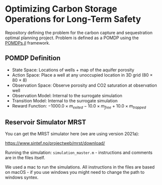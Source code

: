 # Optimizing Carbon Storage Operations for Long-Term Safety
Repository defining the problem for the carbon capture and sequestration optimal planning project. Problem is defined as a POMDP using the [POMDPs.jl](https://github.com/JuliaPOMDP/POMDPs.jl) framework.
 

## POMDP Definition
- State Space: Locations of wells + map of the aquifer porosity
- Action Space: Place a well at any unoccupied location in 3D grid (80 × 80 × 8)
- Observation Space: Observe porosity and CO2 saturation at observation well
- Observation Model: Internal to the surrogate simulation  
- Transition Model: Internal to the surrogate simulation 
- Reward Function: $−1000.0 ×m_{exited}−10.0 ×m_{free}+10.0 ×m_{trapped}$



## Reservoir Simulator MRST

You can get the MRST simulator here (we are using version 2021a):

https://www.sintef.no/projectweb/mrst/download/

Running the simulation: `simulation_master.m` - instructions and comments are in the files itself.

We used a mac to run the simulations. All instructions in the files are based on macOS - if you use windows you might need to change the path to windows syntex.



